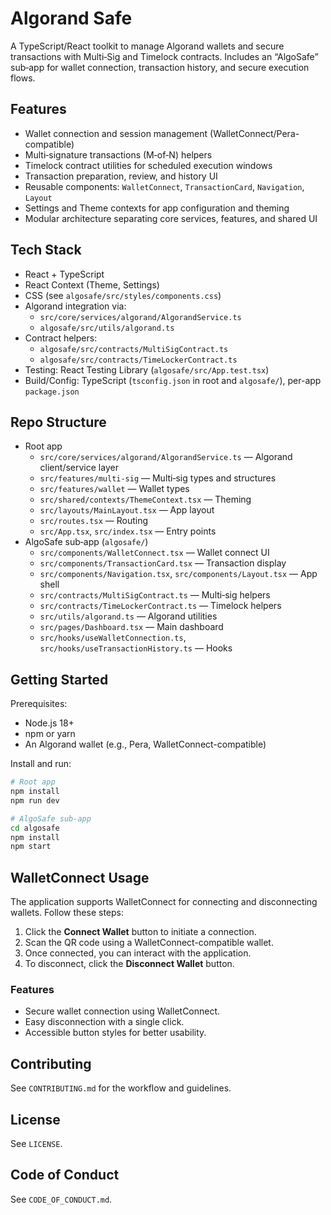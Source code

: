 # Algorand Safe

A TypeScript/React toolkit to manage Algorand wallets and secure transactions with Multi‑Sig and Timelock contracts. Includes an “AlgoSafe” sub‑app for wallet connection, transaction history, and secure execution flows.

## Features
- Wallet connection and session management (WalletConnect/Pera-compatible)
- Multi‑signature transactions (M‑of‑N) helpers
- Timelock contract utilities for scheduled execution windows
- Transaction preparation, review, and history UI
- Reusable components: `WalletConnect`, `TransactionCard`, `Navigation`, `Layout`
- Settings and Theme contexts for app configuration and theming
- Modular architecture separating core services, features, and shared UI

## Tech Stack
- React + TypeScript
- React Context (Theme, Settings)
- CSS (see `algosafe/src/styles/components.css`)
- Algorand integration via:
  - `src/core/services/algorand/AlgorandService.ts`
  - `algosafe/src/utils/algorand.ts`
- Contract helpers:
  - `algosafe/src/contracts/MultiSigContract.ts`
  - `algosafe/src/contracts/TimeLockerContract.ts`
- Testing: React Testing Library (`algosafe/src/App.test.tsx`)
- Build/Config: TypeScript (`tsconfig.json` in root and `algosafe/`), per-app `package.json`

## Repo Structure
- Root app
  - `src/core/services/algorand/AlgorandService.ts` — Algorand client/service layer
  - `src/features/multi-sig` — Multi‑sig types and structures
  - `src/features/wallet` — Wallet types
  - `src/shared/contexts/ThemeContext.tsx` — Theming
  - `src/layouts/MainLayout.tsx` — App layout
  - `src/routes.tsx` — Routing
  - `src/App.tsx`, `src/index.tsx` — Entry points
- AlgoSafe sub‑app (`algosafe/`)
  - `src/components/WalletConnect.tsx` — Wallet connect UI
  - `src/components/TransactionCard.tsx` — Transaction display
  - `src/components/Navigation.tsx`, `src/components/Layout.tsx` — App shell
  - `src/contracts/MultiSigContract.ts` — Multi‑sig helpers
  - `src/contracts/TimeLockerContract.ts` — Timelock helpers
  - `src/utils/algorand.ts` — Algorand utilities
  - `src/pages/Dashboard.tsx` — Main dashboard
  - `src/hooks/useWalletConnection.ts`, `src/hooks/useTransactionHistory.ts` — Hooks

## Getting Started

Prerequisites:
- Node.js 18+
- npm or yarn
- An Algorand wallet (e.g., Pera, WalletConnect-compatible)

Install and run:

```bash
# Root app
npm install
npm run dev

# AlgoSafe sub‑app
cd algosafe
npm install
npm start
```

## WalletConnect Usage

The application supports WalletConnect for connecting and disconnecting wallets. Follow these steps:

1. Click the **Connect Wallet** button to initiate a connection.
2. Scan the QR code using a WalletConnect-compatible wallet.
3. Once connected, you can interact with the application.
4. To disconnect, click the **Disconnect Wallet** button.

### Features
- Secure wallet connection using WalletConnect.
- Easy disconnection with a single click.
- Accessible button styles for better usability.

## Contributing
See `CONTRIBUTING.md` for the workflow and guidelines.

## License
See `LICENSE`.

## Code of Conduct
See `CODE_OF_CONDUCT.md`.
